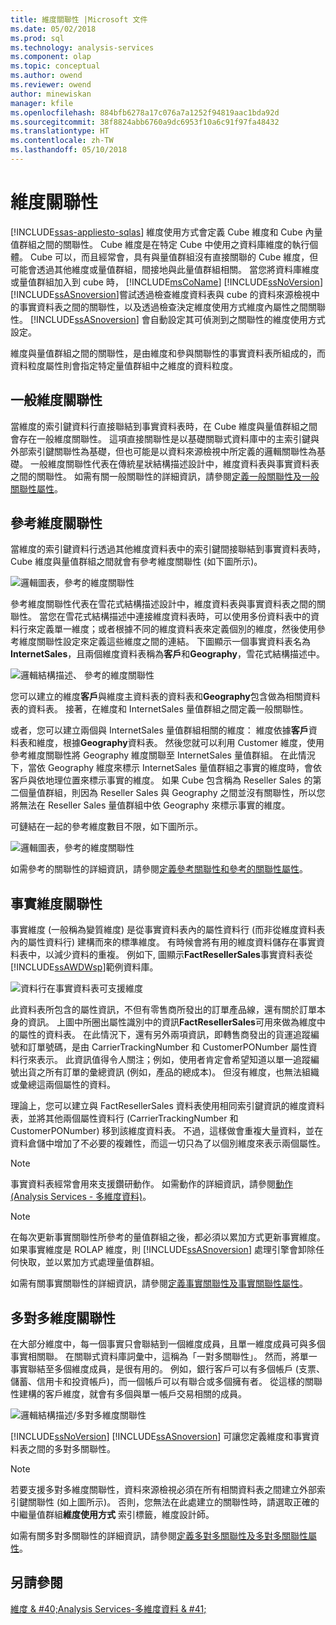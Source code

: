 ```yaml
---
title: 維度關聯性 |Microsoft 文件
ms.date: 05/02/2018
ms.prod: sql
ms.technology: analysis-services
ms.component: olap
ms.topic: conceptual
ms.author: owend
ms.reviewer: owend
author: minewiskan
manager: kfile
ms.openlocfilehash: 884bfb6278a17c076a7a1252f94819aac1bda92d
ms.sourcegitcommit: 38f8824abb6760a9dc6953f10a6c91f97fa48432
ms.translationtype: HT
ms.contentlocale: zh-TW
ms.lasthandoff: 05/10/2018
---
```

# <a name="dimension-relationships"></a>維度關聯性
[!INCLUDE[ssas-appliesto-sqlas](../../includes/ssas-appliesto-sqlas.md)]
  維度使用方式會定義 Cube 維度和 Cube 內量值群組之間的關聯性。 Cube 維度是在特定 Cube 中使用之資料庫維度的執行個體。 Cube 可以，而且經常會，具有與量值群組沒有直接關聯的 Cube 維度，但可能會透過其他維度或量值群組，間接地與此量值群組相關。 當您將資料庫維度或量值群組加入到 cube 時， [!INCLUDE[msCoName](../../includes/msconame-md.md)] [!INCLUDE[ssNoVersion](../../includes/ssnoversion-md.md)] [!INCLUDE[ssASnoversion](../../includes/ssasnoversion-md.md)]嘗試透過檢查維度資料表與 cube 的資料來源檢視中的事實資料表之間的關聯性，以及透過檢查決定維度使用方式維度內屬性之間關聯性。 [!INCLUDE[ssASnoversion](../../includes/ssasnoversion-md.md)] 會自動設定其可偵測到之關聯性的維度使用方式設定。  
  
 維度與量值群組之間的關聯性，是由維度和參與關聯性的事實資料表所組成的，而資料粒度屬性則會指定特定量值群組中之維度的資料粒度。  
  
## <a name="regular-dimension-relationships"></a>一般維度關聯性  
 當維度的索引鍵資料行直接聯結到事實資料表時，在 Cube 維度與量值群組之間會存在一般維度關聯性。 這項直接關聯性是以基礎關聯式資料庫中的主索引鍵與外部索引鍵關聯性為基礎，但也可能是以資料來源檢視中所定義的邏輯關聯性為基礎。 一般維度關聯性代表在傳統星狀結構描述設計中，維度資料表與事實資料表之間的關聯性。 如需有關一般關聯性的詳細資訊，請參閱[定義一般關聯性及一般關聯性屬性](../../analysis-services/multidimensional-models/define-a-regular-relationship-and-regular-relationship-properties.md)。  
  
## <a name="reference-dimension-relationships"></a>參考維度關聯性  
 當維度的索引鍵資料行透過其他維度資料表中的索引鍵間接聯結到事實資料表時，Cube 維度與量值群組之間就會有參考維度關聯性 (如下圖所示)。  
  
 ![邏輯圖表，參考的維度關聯性](../../analysis-services/multidimensional-models-olap-logical-cube-objects/media/as-refdimension1.gif "邏輯圖表，參考的維度關聯性")  
  
 參考維度關聯性代表在雪花式結構描述設計中，維度資料表與事實資料表之間的關聯性。 當您在雪花式結構描述中連接維度資料表時，可以使用多份資料表中的資料行來定義單一維度；或者根據不同的維度資料表來定義個別的維度，然後使用參考維度關聯性設定來定義這些維度之間的連結。 下圖顯示一個事實資料表名為**InternetSales**，且兩個維度資料表稱為**客戶**和**Geography**，雪花式結構描述中。  
  
 ![邏輯結構描述、 參考的維度關聯性](../../analysis-services/multidimensional-models-olap-logical-cube-objects/media/as-refdim-schema1.gif "邏輯的結構描述、 參考的維度關聯性")  
  
 您可以建立的維度**客戶**與維度主資料表的資料表和**Geography**包含做為相關資料表的資料表。 接著，在維度和 InternetSales 量值群組之間定義一般關聯性。  
  
 或者，您可以建立兩個與 InternetSales 量值群組相關的維度： 維度依據**客戶**資料表和維度，根據**Geography**資料表。 然後您就可以利用 Customer 維度，使用參考維度關聯性將 Geography 維度關聯至 InternetSales 量值群組。 在此情況下，當依 Geography 維度來標示 InternetSales 量值群組之事實的維度時，會依客戶與依地理位置來標示事實的維度。 如果 Cube 包含稱為 Reseller Sales 的第二個量值群組，則因為 Reseller Sales 與 Geography 之間並沒有關聯性，所以您將無法在 Reseller Sales 量值群組中依 Geography 來標示事實的維度。  
  
 可鏈結在一起的參考維度數目不限，如下圖所示。  
  
 ![邏輯圖表，參考的維度關聯性](../../analysis-services/multidimensional-models-olap-logical-cube-objects/media/as-refdimension2.gif "邏輯圖表，參考的維度關聯性")  
  
 如需參考的關聯性的詳細資訊，請參閱[定義參考關聯性和參考的關聯性屬性](../../analysis-services/multidimensional-models/define-a-referenced-relationship-and-referenced-relationship-properties.md)。  
  
## <a name="fact-dimension-relationships"></a>事實維度關聯性  
 事實維度 (一般稱為變質維度) 是從事實資料表內的屬性資料行 (而非從維度資料表內的屬性資料行) 建構而來的標準維度。 有時候會將有用的維度資料儲存在事實資料表中，以減少資料的重複。 例如下, 圖顯示**FactResellerSales**事實資料表從[!INCLUDE[ssAWDWsp](../../includes/ssawdwsp-md.md)]範例資料庫。  
  
 ![資料行在事實資料表可支援維度](../../analysis-services/multidimensional-models-olap-logical-cube-objects/media/as-factdim.gif "資料行在事實資料表可支援維度")  
  
 此資料表所包含的屬性資訊，不但有零售商所發出的訂單產品線，還有關於訂單本身的資訊。 上圖中所圈出屬性識別中的資訊**FactResellerSales**可用來做為維度中的屬性的資料表。 在此情況下，還有另外兩項資訊，即轉售商發出的貨運追蹤編號和訂單號碼，是由 CarrierTrackingNumber 和 CustomerPONumber 屬性資料行來表示。 此資訊值得令人關注；例如，使用者肯定會希望知道以單一追蹤編號出貨之所有訂單的彙總資訊 (例如，產品的總成本)。 但沒有維度，也無法組織或彙總這兩個屬性的資料。  
  
 理論上，您可以建立與 FactResellerSales 資料表使用相同索引鍵資訊的維度資料表，並將其他兩個屬性資料行 (CarrierTrackingNumber 和 CustomerPONumber) 移到該維度資料表。 不過，這樣做會重複大量資料，並在資料倉儲中增加了不必要的複雜性，而這一切只為了以個別維度來表示兩個屬性。  
  
> [!NOTE]  
>  事實資料表經常會用來支援鑽研動作。 如需動作的詳細資訊，請參閱[動作 &#40;Analysis Services - 多維度資料&#41;](../../analysis-services/multidimensional-models/actions-analysis-services-multidimensional-data.md)。  
  
> [!NOTE]  
>  在每次更新事實關聯性所參考的量值群組之後，都必須以累加方式更新事實維度。 如果事實維度是 ROLAP 維度，則 [!INCLUDE[ssASnoversion](../../includes/ssasnoversion-md.md)] 處理引擎會卸除任何快取，並以累加方式處理量值群組。  
  
 如需有關事實關聯性的詳細資訊，請參閱[定義事實關聯性及事實關聯性屬性](../../analysis-services/multidimensional-models/define-a-fact-relationship-and-fact-relationship-properties.md)。  
  
## <a name="many-to-many-dimension-relationships"></a>多對多維度關聯性  
 在大部分維度中，每一個事實只會聯結到一個維度成員，且單一維度成員可與多個事實相關聯。 在關聯式資料庫詞彙中，這稱為「一對多關聯性」。 然而，將單一事實聯結至多個維度成員，是很有用的。 例如，銀行客戶可以有多個帳戶 (支票、儲蓄、信用卡和投資帳戶)，而一個帳戶可以有聯合或多個擁有者。 從這樣的關聯性建構的客戶維度，就會有多個與單一帳戶交易相關的成員。  
  
 ![邏輯結構描述/多對多維度關聯性](../../analysis-services/multidimensional-models-olap-logical-cube-objects/media/as-many-dimension1.gif "邏輯結構描述/多對多維度關聯性")  
  
 [!INCLUDE[ssNoVersion](../../includes/ssnoversion-md.md)] [!INCLUDE[ssASnoversion](../../includes/ssasnoversion-md.md)] 可讓您定義維度和事實資料表之間的多對多關聯性。  
  
> [!NOTE]  
>  若要支援多對多維度關聯性，資料來源檢視必須在所有相關資料表之間建立外部索引鍵關聯性 (如上圖所示)。 否則，您無法在此處建立的關聯性時，請選取正確的中繼量值群組**維度使用方式** 索引標籤，維度設計師。  
  
 如需有關多對多關聯性的詳細資訊，請參閱[定義多對多關聯性及多對多關聯性屬性](../../analysis-services/multidimensional-models/define-a-many-to-many-relationship-and-many-to-many-relationship-properties.md)。  
  
## <a name="see-also"></a>另請參閱  
 [維度 & #40;Analysis Services-多維度資料 & #41;](../../analysis-services/multidimensional-models-olap-logical-dimension-objects/dimensions-analysis-services-multidimensional-data.md)  
  
  
